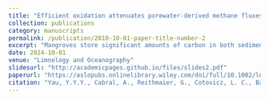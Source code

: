```yaml
---
title: "Efficient oxidation attenuates porewater‐derived methane fluxes in mangrove waters"
collection: publications
category: manuscripts
permalink: /publication/2010-10-01-paper-title-number-2
excerpt: "Mangroves store significant amounts of carbon in both sediment and water. Methane (CH4) is often produced in anoxic, organic-rich sediments during carbon degradation and released to overlying waters via porewater exchange. Yet, a portion of CH4 can be oxidized to CO2 before emission. Here, we investigate whether CH4 oxidation impacts its emissions using high-temporal resolution CH4 concentration and stable isotope (δ13C-CH4) observations collected over 14 tidal cycles in 2 Brazilian mangrove creeks with no river inputs. We found higher CH4 concentrations (~150 nM) more depleted in 13C (−75‰) during low tide than high tide at both creeks. Similar δ13C-CH4 values between low tide surface waters and porewaters further suggest tidally driven porewater exchange as the main source of CH4. More 13C-enriched CH4 in surface waters and surface sediments than deep sediments indicate partial CH4 oxidation prior to exchange with the atmosphere. A stable isotope mass balance revealed that 17–58% of CH4 was oxidized at rates of 3–25 μmol m−2 d−1 in the water column of tidal creeks. A larger portion of deep porewater CH4 (45–61%) was oxidized in sediments prior to porewater exchange with surface creek waters. The two mangrove creeks had average water–air CH4 fluxes of 51–109 μmol m−2 d−1 over spring–neap tidal cycles. These aquatic CH4 emissions offset only <3% of the mangroves' soil carbon sequestration. Overall, CH4 oxidation in both surface water and sediment attenuated CH4 emissions to the atmosphere."
date: 2024-10-01
venue: "Limnology and Oceanography"
slidesurl: "http://academicpages.github.io/files/slides2.pdf"
paperurl: "https://aslopubs.onlinelibrary.wiley.com/doi/full/10.1002/lno.12639"
citation: "Yau, Y.Y.Y., Cabral, A., Reithmaier, G., Cotovicz, L. C., Barreira, J., Abril, G., Morana, C., Borges, A. V., Machado, W., Godoy, J. M., Bonaglia, S., & Santos, I. R. (2024). Efficient oxidation attenuates porewater‐derived methane fluxes in mangrove waters. Limnology and Oceanography, 69(9)."
---
```

